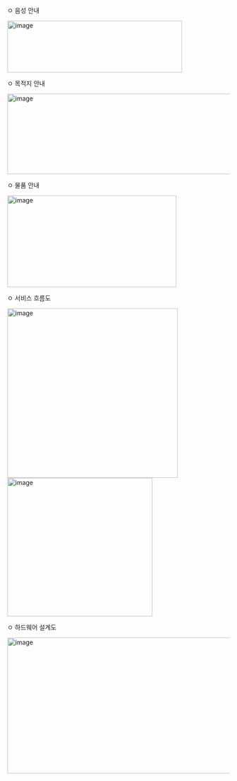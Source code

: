 ㅇ 음성 안내

<img width="396" height="117" alt="image" src="https://github.com/user-attachments/assets/eb7afb61-1de9-4c09-9da2-f1beea36813f" />

  ㅇ 목적지 안내
  
<img width="534" height="182" alt="image" src="https://github.com/user-attachments/assets/da71ef71-700f-4c32-9b32-2dd4bb3b3e29" />


  ㅇ 물품 안내
  
<img width="383" height="207" alt="image" src="https://github.com/user-attachments/assets/caa503ec-7027-47c8-b0ce-46a43566b6a0" />

ㅇ 서비스 흐름도


<img width="386" height="383" alt="image" src="https://github.com/user-attachments/assets/e3cd428c-1cf9-4d03-b229-456c4c9e9960" />


<img width="329" height="313" alt="image" src="https://github.com/user-attachments/assets/fc1ed2b3-4740-4475-9396-1de18d5f6c38" />


ㅇ 하드웨어 설계도

<img width="543" height="307" alt="image" src="https://github.com/user-attachments/assets/e636e956-4b2d-4f87-883d-35161cf8b060" />

